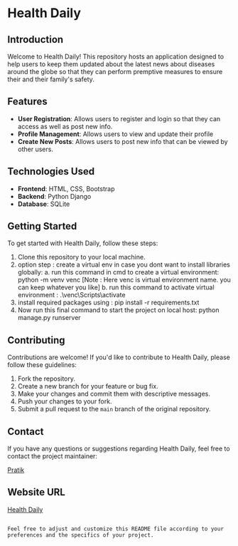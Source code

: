 # Health Daily

## Introduction

Welcome to Health Daily! This repository hosts an application designed to help users to keep them updated about the latest news about diseases around the globe so that they can perform premptive measures to ensure their and their family's safety.

## Features

- **User Registration**: Allows users to register and login so that they can access as well as post new info.
- **Profile Management**: Allows users to view and update their profile
- **Create New Posts**: Allows users to post new info that can be viewed by other users.

## Technologies Used

- **Frontend**: HTML, CSS, Bootstrap
- **Backend**: Python Django
- **Database**: SQLite

## Getting Started

To get started with Health Daily, follow these steps:

1. Clone this repository to your local machine.
2. option step : create a virtual env in case you dont want to install libraries globally: a. run this command in cmd to create a virtual environment: python -m venv venc [Note : Here venc is virtual environment name. you can keep whatever you like] b. run this command to activate virtual environment : .\venc\Scripts\activate
3. install required packages using : pip install -r requirements.txt
4. Now run this final command to start the project on local host: python manage.py runserver

## Contributing

Contributions are welcome! If you'd like to contribute to Health Daily, please follow these guidelines:

1. Fork the repository.
2. Create a new branch for your feature or bug fix.
3. Make your changes and commit them with descriptive messages.
4. Push your changes to your fork.
5. Submit a pull request to the `main` branch of the original repository.


## Contact

If you have any questions or suggestions regarding Health Daily, feel free to contact the project maintainer:

[Pratik](https://github.com/pratikwillcode)

## Website URL

[Health Daily](https://pratikawari.pythonanywhere.com/)

```

Feel free to adjust and customize this README file according to your preferences and the specifics of your project.
    
